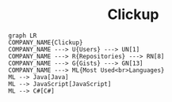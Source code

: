 <h1 align="center">Clickup</h1>

```mermaid
graph LR
COMPANY_NAME{Clickup}
COMPANY_NAME ---> U{Users} ---> UN[1]
COMPANY_NAME ---> R{Repositories} ---> RN[8]
COMPANY_NAME ---> G{Gists} ---> GN[13]
COMPANY_NAME ---> ML{Most Used<br>Languages}
ML --> Java[Java]
ML --> JavaScript[JavaScript]
ML --> C#[C#]
```
